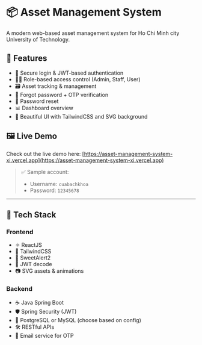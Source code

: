 
# 📦 Asset Management System

A modern web-based asset management system for Ho Chi Minh city University of Technology.

## 🚀 Features

- 🔐 Secure login & JWT-based authentication
- 🧑‍💼 Role-based access control (Admin, Staff, User)
- 🗃️ Asset tracking & management
- 📨 Forgot password + OTP verification
- 🔧 Password reset
- 📊 Dashboard overview
- 🎨 Beautiful UI with TailwindCSS and SVG background

## 🖼️ Live Demo

Check out the live demo here: [https://asset-management-system-xi.vercel.app](https://asset-management-system-xi.vercel.app)

> ✅ Sample account:
> - Username: `cuabachkhoa`
> - Password: `12345678`

---

## 🧠 Tech Stack

### Frontend

- ⚛️ ReactJS
- 🎨 TailwindCSS
- 🍭 SweetAlert2
- 🔐 JWT decode
- 📷 SVG assets & animations

### Backend

- ☕ Java Spring Boot
- 🛡️ Spring Security (JWT)
- 🐘 PostgreSQL or MySQL (choose based on config)
- 🛠️ RESTful APIs
- 📩 Email service for OTP

